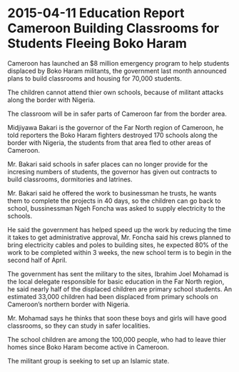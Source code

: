 # 2015-04-11 Education Report Cameroon Building Classrooms for Students Fleeing Boko Haram

Cameroon has launched an $8 million emergency program to help students displaced by Boko Haram militants, the government last month announced plans to build classrooms and housing for 70,000 students.

The children cannot attend thier own schools, because of militant attacks along the border with Nigeria.

The classroom will be in safer parts of Cameroon far from the border area.

Midjiyawa Bakari is the governor of the Far North region of Cameroon, he told reporters the Boko Haram fighters destroyed 170 schools along the border with Nigeria, the students from that area fled to other areas of Cameroon.

Mr. Bakari said schools in safer places can no longer provide for the incresing numbers of students, the governor has given out contracts to build classrooms, dormitories and latrines.

Mr. Bakari said he offered the work to businessman he trusts, he wants them to complete the projects in 40 days, so the children can go back to school, bussinessman Ngeh Foncha was asked to supply electricity to the schools.

He said the government has helped speed up the work by reducing the time it takes to get administrative approval, Mr. Foncha said his crews planned to bring electricity cables and poles to building sites, he expected 80% of the work to be completed within 3 weeks, the new school term is to begin in the second half of April.

The government has sent the military to the sites, Ibrahim Joel Mohamad is the local delegate responsible for basic education in the Far North region, he said nearly half of the displaced children are primary school students. An estimated 33,000 children had been displaced from primary schools on Cameroon’s northern border with Nigeria.

Mr. Mohamad says he thinks that soon these boys and girls will have good classrooms, so they can study in safer localities.

The school children are among the 100,000 people, who had to leave thier homes since Boko Haram become active in Cameroon.

The militant group is seeking to set up an Islamic state.

